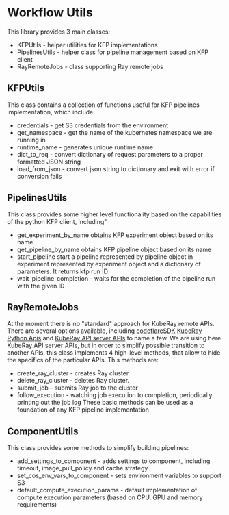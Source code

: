 # Workflow Utils

This library provides 3 main classes:
* KFPUtils - helper utilities for KFP implementations
* PipelinesUtils - helper class for pipeline management based on KFP client
* RayRemoteJobs - class supporting Ray remote jobs

## KFPUtils

This class contains a collection of functions useful for KFP pipelines implementation, which include: 
* credentials - get S3 credentials from the environment
* get_namespace - get the name of the kubernetes namespace we are running in
* runtime_name - generates unique runtime name
* dict_to_req - convert dictionary of request parameters to a proper formatted JSON string
* load_from_json - convert json string to dictionary and exit with error if conversion fails

## PipelinesUtils

This class provides some higher level functionality based on the capabilities of the python KFP client, including" 
* get_experiment_by_name obtains KFP experiment object based on its name
* get_pipeline_by_name obtains KFP pipeline object based on its name
* start_pipeline start a pipeline represented by pipeline object in experiment represented by experiment object and a 
dictionary of parameters. It returns kfp run ID
* wait_pipeline_completion - waits for the completion of the pipeline run with the given ID

## RayRemoteJobs

At the moment there is no "standard" approach for KubeRay remote APIs. There are several options available, 
including [codeflareSDK](https://github.com/project-codeflare/codeflare-sdk/tree/1fe04c3022d98bc286454dea2cd1e31709961bd2/src/codeflare_sdk)
[KubeRay Python Apis](https://github.com/ray-project/kuberay/tree/master/clients/python-client) and 
[KubeRay API server APIs](https://github.com/ray-project/kuberay/tree/master/clients/python-apiserver-client) to name a few.
We are using here KubeRay API server APIs, but in order to simplify possible transition to another APIs. this class 
implements 4 high-level methods, that allow to hide the specifics of the particular APIs. This methods are:
* create_ray_cluster - creates Ray cluster.
* delete_ray_cluster - deletes Ray cluster.
* submit_job - submits Ray job to the cluster
* follow_execution - watching job execution to completion, periodically printing out the job log
These basic methods can be used as a foundation of any KFP pipeline implementation

## ComponentUtils

This class provides some methods to simplify building pipelines:
* add_settings_to_component - adds settings to component, including timeout, image_pull_policy and cache strategy
* set_cos_env_vars_to_component - sets environment variables to support S3
* default_compute_execution_params - default implementation of compute execution parameters (based on CPU, GPU and memory requirements)